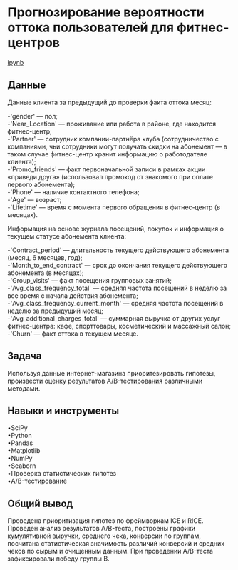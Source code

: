 <a name="lists"><h1>Прогнозирование вероятности оттока пользователей для фитнес-центров</h1></a>
[ipynb](https://github.com/natashkaau/portfolio/blob/e8a4d1132fc782a0a9a44c70e9c1443850008fc6/project_13/project_13.ipynb)  
<a name="lists"><h2>Данные</h2></a>
Данные клиента за предыдущий до проверки факта оттока месяц:  

-'gender' — пол;  
-'Near_Location' — проживание или работа в районе, где находится фитнес-центр;  
-'Partner' — сотрудник компании-партнёра клуба (сотрудничество с компаниями, чьи сотрудники могут получать скидки на абонемент — в таком случае фитнес-центр хранит информацию о работодателе клиента);  
-'Promo_friends' — факт первоначальной записи в рамках акции «приведи друга» (использовал промокод от знакомого при оплате первого абонемента);  
-'Phone' — наличие контактного телефона;  
 -'Age' — возраст;  
-'Lifetime' — время с момента первого обращения в фитнес-центр (в месяцах).  

Информация на основе журнала посещений, покупок и информация о текущем статусе абонемента клиента:  

-'Contract_period' — длительность текущего действующего абонемента (месяц, 6 месяцев, год);  
-'Month_to_end_contract' — срок до окончания текущего действующего абонемента (в месяцах);  
-'Group_visits' — факт посещения групповых занятий;  
-'Avg_class_frequency_total' — средняя частота посещений в неделю за все время с начала действия абонемента;  
-'Avg_class_frequency_current_month' — средняя частота посещений в неделю за предыдущий месяц;  
-'Avg_additional_charges_total' — суммарная выручка от других услуг фитнес-центра: кафе, спорттовары, косметический и массажный салон;  
-'Churn' — факт оттока в текущем месяце.   
<a name="lists"><h2>Задача</h2></a>
Используя данные интернет-магазина приоритезировать гипотезы, произвести оценку результатов A/B-тестирования различными методами.
<a name="lists"><h2>Навыки и инструменты</h2></a>
•SciPy  
•Python  
•Pandas  
•Matplotlib  
•NumPy  
•Seaborn   
•Проверка статистических гипотез  
•A/B-тестирование
<a name="lists"><h2>Общий вывод</h2></a>
Проведена приоритизация гипотез по фреймворкам ICE и RICE. Проведен анализ результатов A/B-теста, построены графики кумулятивной выручки, среднего чека, конверсии по группам, посчитана статистическая значимость различий конверсий и средних чеков по сырым и очищенным данным. При проведении A/B-теста зафиксировали победу группы B.
